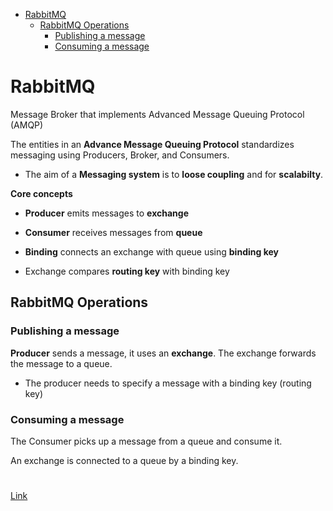 <!--ts-->
   * [RabbitMQ](#rabbitmq)
      * [RabbitMQ Operations](#rabbitmq-operations)
         * [Publishing a message](#publishing-a-message)
         * [Consuming a message](#consuming-a-message)

<!-- Added by: gil_diy, at: Sat 05 Mar 2022 15:47:14 IST -->

<!--te-->

# RabbitMQ 

Message Broker that implements Advanced Message Queuing Protocol (AMQP)

The entities in an **Advance Message Queuing Protocol** standardizes messaging using Producers, Broker, and Consumers.

* The aim of a **Messaging system** is to **loose coupling** and for **scalabilty**.


**Core concepts**

* **Producer** emits messages to **exchange**

* **Consumer** receives messages from **queue**

* **Binding** connects an exchange with queue using **binding key**

* Exchange compares **routing key** with binding key


## RabbitMQ Operations

### Publishing a message

**Producer** sends a message, it uses an **exchange**.
The exchange forwards the message to a queue.

* The producer needs to specify a message with a binding key (routing key)


### Consuming a message

The Consumer picks up a message from a queue and consume it.

An exchange is connected to a queue by a binding key.

# 

[Link](https://youtu.be/deG25y_r6OY)
